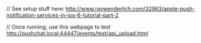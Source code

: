 // See setup stuff here:
http://www.raywenderlich.com/32963/apple-push-notification-services-in-ios-6-tutorial-part-2

// Once running, use this webpage to test
http://pushchat.local:44447/events/test/api_upload.html